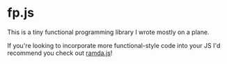 # fp.js

This is a tiny functional programming library I wrote mostly on a plane.

If you're looking to incorporate more functional-style code into your JS
I'd recommend you check out [ramda.js](http://ramdajs.com/)!
